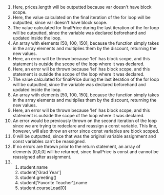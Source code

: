 1. Here, prices.length will be outputted because var doesn't have block scope.
2. Here, the value calculated on the final iteration of the for loop will be outputted, since var doesn't have block scope. 
3. The value calculated for finalPrice during the last iteration of the for loop will be outputted, since the variable was declared beforehand and updated inside the loop.
4. An array with elements [50, 100, 150], because the function simply takes in the array elements and multiplies them by the discount, returning the new values. 
5. Here, an error will be thrown because 'let' has block scope, and this statement is outside the scope of the loop where it was declared.
6. Here, an error will be thrown because 'let' has block scope, and this statement is outside the scope of the loop where it was declared.
7. The value calculated for finalPrice during the last iteration of the for loop will be outputted, since the variable was declared beforehand and updated inside the loop.
8. An array with elements [50, 100, 150], because the function simply takes in the array elements and multiplies them by the discount, returning the new values. 
9. Here, an error will be thrown because 'let' has block scope, and this statement is outside the scope of the loop where it was declared.
10. An error would be previously thrown on the second iteration of the loop since we are trying to redeclare and reassign a const variable. This line, however, will also throw an error since const variables are block scoped.
11. 0 will be outputted, since that was the original variable assignment and const variables can't be reassigned. 
12. If no errors are thrown prior to the return statement, an array of elements [0,0,0] will be returned, since finalPrice is const and cannot be reassigned after assignment. 
13.
	1. student.name
	2. student['Grad Year']
	3. student.greeting()
	4. student['Favorite Teacher'].name
	5. student.courseLoad[0]
